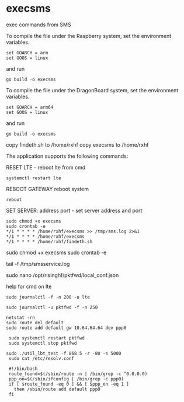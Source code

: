 # execsms
exec commands from SMS

To compile the file under the Raspberry system, set the environment variables.

    set GOARCH = arm
    set GOOS = linux
and run
 
    go build -o execsms
    
To compile the file under the DragonBoard system, set the environment variables.

    set GOARCH = arm64
    set GOOS = linux
and run 

    go build -o execsms

copy findeth.sh to /home/rxhf
copy execsms to /home/rxhf
    
The application supports the following commands:

RESET LTE - reboot lte from cmd 

    systemctl restart lte
REBOOT GATEWAY  reboot system
    
    reboot
SET SERVER: address port - set server address and port

    sudo chmod +x execsms
    sudo crontab -e
    */1 * * * * /home/rxhf/execsms >> /tmp/sms.log 2>&1
    */1 * * * * /home/rxhf/execsms
    */1 * * * * /home/rxhf/findeth.sh


sudo chmod +x execsms
sudo crontab -e


 tail -f /tmp/smsservice.log
 
sudo nano /opt/risinghf/pktfwd/local_conf.json


help for cmd on lte

    sudo journalctl -f -n 200 -u lte
    
    sudo journalctl -u pktfwd -f -n 250
    
    netstat -rn
    sudo route del default
    sudo route add default gw 10.64.64.64 dev ppp0
    
     sudo systemctl restart pktfwd
     sudo systemctl stop pktfwd

    sudo ./util_lbt_test -f 868.5 -r -80 -s 5000
     sudo cat /etc/resolv.conf
     
     #!/bin/bash
     route_found=$(/sbin/route -n | /bin/grep -c ^0.0.0.0)
     ppp_on=$(/sbin/ifconfig | /bin/grep -c ppp0)
     if [ $route_found -eq 0 ] && [ $ppp_on -eq 1 ]
       then /sbin/route add default ppp0
     fi